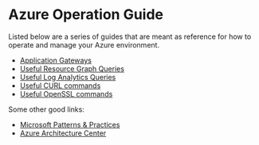 # Azure Operation Guide
Listed below are a series of guides that are meant as reference for how to operate and manage your Azure environment.

* [Application Gateways](https://github.com/JayWitt/AzureOperationGuide/tree/main/AppGateway)
* [Useful Resource Graph Queries](https://github.com/JayWitt/AzureOperationGuide/tree/main/ResourceGraph/UsefulQueries.md)
* [Useful Log Analytics Queries](https://github.com/JayWitt/AzureOperationGuide/tree/main/LogAnalytics/UsefulQueries.md)
* [Useful CURL commands](https://github.com/JayWitt/AzureOperationGuide/tree/main/AppGateway/UsefulCurl.md)
* [Useful OpenSSL commands](https://github.com/JayWitt/AzureOperationGuide/tree/main/AppGateway/UsefulOpenSSL.md)


Some other good links:

* [Microsoft Patterns & Practices](https://github.com/mspnp/)
* [Azure Architecture Center](https://docs.microsoft.com/en-us/azure/architecture/browse/)